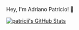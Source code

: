 Hey, I'm Adriano Patricio! 👋

  <a href="https://awesome-github-stats.azurewebsites.net/index.html??cardType=github&theme=github-dark&preferLogin=false">    <img  alt="patricii's GitHub Stats" src="https://awesome-github-stats.azurewebsites.net/user-stats/patricii?cardType=github&theme=github-dark&preferLogin=false" />  </a>
